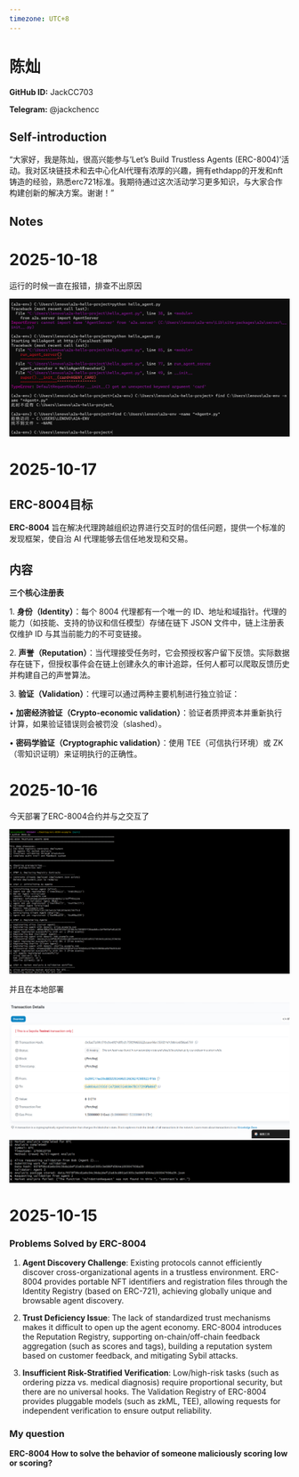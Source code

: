 ```yaml
---
timezone: UTC+8
---
```


# 陈灿

**GitHub ID:** JackCC703

**Telegram:** @jackchencc

## Self-introduction

“大家好，我是陈灿，很高兴能参与’Let’s Build Trustless Agents (ERC-8004)’活动。我对区块链技术和去中心化AI代理有浓厚的兴趣，拥有ethdapp的开发和nft铸造的经验，熟悉erc721标准。我期待通过这次活动学习更多知识，与大家合作构建创新的解决方案。谢谢！”

## Notes
<!-- Content_START -->
# 2025-10-18
<!-- DAILY_CHECKIN_2025-10-18_START -->
运行的时候一直在报错，排查不出原因

![image.png](https://raw.githubusercontent.com/IntensiveCoLearning/trustless-agents/main/assets/JackCC703/images/2025-10-18-1760763722256-image.png)
<!-- DAILY_CHECKIN_2025-10-18_END -->

# 2025-10-17
<!-- DAILY_CHECKIN_2025-10-17_START -->

## **ERC-8004目标**

**ERC-8004** 旨在解决代理跨越组织边界进行交互时的信任问题，提供一个标准的发现框架，使自治 AI 代理能够去信任地发现和交易。

## 内容

**三个核心注册表**

1\. **身份（Identity）**：每个 8004 代理都有一个唯一的 ID、地址和域指针。代理的能力（如技能、支持的协议和信任模型）存储在链下 JSON 文件中，链上注册表仅维护 ID 与其当前能力的不可变链接。

2\. **声誉（Reputation）**：当代理接受任务时，它会预授权客户留下反馈。实际数据存在链下，但授权事件会在链上创建永久的审计追踪，任何人都可以爬取反馈历史并构建自己的声誉算法。

3\. **验证（Validation）**：代理可以通过两种主要机制进行独立验证：

• **加密经济验证（Crypto-economic validation）**：验证者质押资本并重新执行计算，如果验证错误则会被罚没（slashed）。

• **密码学验证（Cryptographic validation）**：使用 TEE（可信执行环境）或 ZK（零知识证明）来证明执行的正确性。
<!-- DAILY_CHECKIN_2025-10-17_END -->

# 2025-10-16
<!-- DAILY_CHECKIN_2025-10-16_START -->


今天部署了ERC-8004合约并与之交互了

![image.png](https://raw.githubusercontent.com/IntensiveCoLearning/trustless-agents/main/assets/JackCC703/images/2025-10-16-1760614208342-image.png)

并且在本地部署

![image.png](https://raw.githubusercontent.com/IntensiveCoLearning/trustless-agents/main/assets/JackCC703/images/2025-10-16-1760614283552-image.png)![image.png](https://raw.githubusercontent.com/IntensiveCoLearning/trustless-agents/main/assets/JackCC703/images/2025-10-16-1760614330679-image.png)
<!-- DAILY_CHECKIN_2025-10-16_END -->

# 2025-10-15
<!-- DAILY_CHECKIN_2025-10-15_START -->



### Problems Solved by ERC-8004

1.  **Agent Discovery Challenge**: Existing protocols cannot efficiently discover cross-organizational agents in a trustless environment. ERC-8004 provides portable NFT identifiers and registration files through the Identity Registry (based on ERC-721), achieving globally unique and browsable agent discovery.
    
2.  **Trust Deficiency Issue**: The lack of standardized trust mechanisms makes it difficult to open up the agent economy. ERC-8004 introduces the Reputation Registry, supporting on-chain/off-chain feedback aggregation (such as scores and tags), building a reputation system based on customer feedback, and mitigating Sybil attacks.
    
3.  **Insufficient Risk-Stratified Verification**: Low/high-risk tasks (such as ordering pizza vs. medical diagnosis) require proportional security, but there are no universal hooks. The Validation Registry of ERC-8004 provides pluggable models (such as zkML, TEE), allowing requests for independent verification to ensure output reliability.
    

### **My question**

**ERC-8004 How to solve the behavior of someone maliciously scoring low or scoring?**
<!-- DAILY_CHECKIN_2025-10-15_END -->
<!-- Content_END -->
